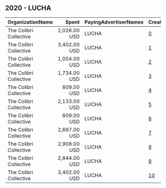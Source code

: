 ## 2020 - LUCHA 
|OrganizationName|Spent|PayingAdvertiserNames|CreativeUrls|Impressions|Genders|AgeBrackets|CountryCodes|BillingAddresses|CandidateBallotInformation|
|:---|---:|:---|:---|---:|:---|:---|:---|:---|:---|
|The Colibri Collective|2,026.00 USD|LUCHA|[0](https://www.snap.com/political-ads/asset/ccc2a717a3dcd2f9b47f98f3abb0605fd98e43bd870f89e9a9ad6861ea6c2063?mediaType=mp4)|284,781||18+|united states|"1425 N 1st St #100,Phoenix,85004,US"|Joe Biden Mark Kelly|
|The Colibri Collective|3,402.00 USD|LUCHA|[1](https://www.snap.com/political-ads/asset/d5d72f210782cded4b12890e5654dc6db09a6065e5d1e89c15346d23172bffed?mediaType=mp4)|1,006,639||18+|united states|"1425 N 1st St #100,Phoenix,85004,US"|Joe Biden|
|The Colibri Collective|1,054.00 USD|LUCHA|[2](https://www.snap.com/political-ads/asset/7088defa7e4db0b3bbbc4f903406b6dff0d8e4b3a195ba04dd1d071945bba36c?mediaType=mp4)|714,845||49-|united states|"1425 N 1st St #100,Phoenix,85004,US"|Vote|
|The Colibri Collective|1,734.00 USD|LUCHA|[3](https://www.snap.com/political-ads/asset/d76e9913b6bb25e762c9eed5e0608b7524c853ed5132eb0b77b07ef5f293302d?mediaType=mp4)|245,357||18+|united states|"1425 N 1st St #100,Phoenix,85004,US"|Joe Biden Mark Kelly|
|The Colibri Collective|809.00 USD|LUCHA|[4](https://www.snap.com/political-ads/asset/6731f492f7e1dcc73249ffa60d0338300b1d826fcc0554d98d7877c31532d0ec?mediaType=mp4)|247,739||40-|united states|"1425 N 1st St #100,Phoenix,85004,US"|VOTE BLUE|
|The Colibri Collective|2,133.00 USD|LUCHA|[5](https://www.snap.com/political-ads/asset/c0146b51a688230eeabee03d7be47c86626918f9287df5c2d34fb1c0b4d485cb?mediaType=mp4)|504,348||18+|united states|"1425 N 1st St #100,Phoenix,85004,US"|Joe Biden Mark Kelly|
|The Colibri Collective|809.00 USD|LUCHA|[6](https://www.snap.com/political-ads/asset/9e9765b14bdd374295ad08ed1239110fb740f7fe4c855358150d2a1cf9bc26a5?mediaType=mp4)|257,439||40-|united states|"1425 N 1st St #100,Phoenix,85004,US"|VOTE BLUE|
|The Colibri Collective|2,697.00 USD|LUCHA|[7](https://www.snap.com/political-ads/asset/326f720e9e5ced7e06ffb70f571fd3b029c5030c951df804de70c011eec28fb8?mediaType=mp4)|598,781|||united states|"1425 N 1st St #100,Phoenix,85004,US"|Joe Biden|
|The Colibri Collective|2,908.00 USD|LUCHA|[8](https://www.snap.com/political-ads/asset/657715b022c1c3fa015ab8c5e4f007c7c01c71c2f7c29dfe3abc60af3e8d86ae?mediaType=mp4)|1,610,393|||united states|"1425 N 1st St #100,Phoenix,85004,US"|No Prop 207|
|The Colibri Collective|2,844.00 USD|LUCHA|[9](https://www.snap.com/political-ads/asset/a13edc13387893024e90370ef59c065e7240965d2ac4e9f0f49ff2fb636919f5?mediaType=mp4)|837,731||18-34|united states|"1425 N 1st St #100,Phoenix,85004,US"|Vote|
|The Colibri Collective|3,402.00 USD|LUCHA|[10](https://www.snap.com/political-ads/asset/c14473914398b88da2090ee1315284ccdb8ea2fa4791e181672c0b2b4dd3e62a?mediaType=mp4)|982,152||18+|united states|"1425 N 1st St #100,Phoenix,85004,US"|Mark Kelly|
